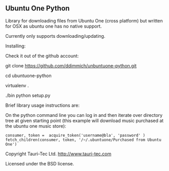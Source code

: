 Ubuntu One Python
-----------------

Library for downloading files from Ubuntu One (cross platform) but written for OSX as ubuntu one has no native support.

Currently only supports downloading/updating.

Installing:

Check it out of the github account:

git clone https://github.com/ddimmich/unbuntuone-python.git

cd ubuntuone-python

virtualenv .

./bin python setup.py

Brief library usage instructions are:

On the python command line you can log in and then iterate over directory tree at given starting point (this 
example will download music purchased at the ubuntu one music store):

```
consumer, token =  acquire_token('username@bla', 'password' )
fetch_children(consumer, token, '/~/.ubuntuone/Purchased from Ubuntu One')
```


Copyright Tauri-Tec Ltd. http://www.tauri-tec.com 

Licensed under the BSD license.
